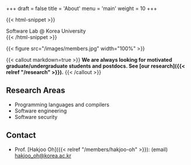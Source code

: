 +++
draft = false
title = 'About'
menu = 'main'
weight = 10
+++

{{< html-snippet >}}
<div class="fs-2 fw-bold text-center mb-3">
<span class="text-primary">Software Lab @ Korea University</span><br>
</div>
{{< /html-snippet >}}

{{< figure src="/images/members.jpg" width="100%" >}}


{{< callout markdown=true >}}
**We are always looking for motivated graduate/undergraduate students and postdocs. See [our research]({{< relref "/research" >}}).**
{{< /callout >}}

## Research Areas

- Programming languages and compilers
- Software engineering 
- Software security

## Contact

- Prof. [Hakjoo Oh]({{< relref "/members/hakjoo-oh" >}}): (email) hakjoo_oh@korea.ac.kr
